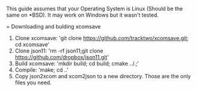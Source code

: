 This guide assumes that your Operating System is Linux (Should be the same on *BSD). It may work on Windows but it wasn't tested. 

= Downloading and bulding xcomsave
1. Clone xcomsave: 'git clone https://github.com/tracktwo/xcomsave.git; cd xcomsave'
2. Clone json11: 'rm -rf json11;git clone https://github.com/dropbox/json11.git'
3. Build xcomsave: 'mkdir build; cd build; cmake ../.;' 
4. Compile: 'make; cd ..'
5. Copy json2xcom and xcom2json to a new directory. Those are the only files you need.
